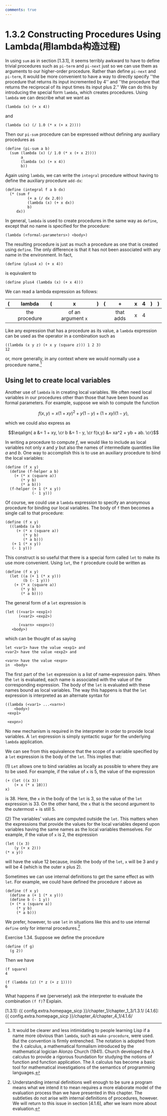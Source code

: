 ```yaml
---
comments: true
---
```


# 1.3.2  Constructing Procedures Using Lambda(用lambda构造过程)

In using `sum` as in section [1.3.1], it seems terribly awkward to have to define trivial procedures such as `pi-term` and `pi-next` just so we can use them as arguments to our higher-order procedure. Rather than define `pi-next` and `pi-term`, it would be more convenient to have a way to directly specify ''the procedure that returns its input incremented by 4'' and ''the procedure that returns the reciprocal of its input times its input plus 2.'' We can do this by introducing the special form `lambda`, which creates procedures. Using `lambda` we can describe what we want as

```
(lambda (x) (+ x 4))
```

and

```
(lambda (x) (/ 1.0 (* x (+ x 2))))
```

Then our `pi-sum` procedure can be expressed without defining any auxiliary procedures as

```
(define (pi-sum a b)
  (sum (lambda (x) (/ 1.0 (* x (+ x 2))))
       a
       (lambda (x) (+ x 4))
       b))
```

Again using `lambda`, we can write the `integral` procedure without having to define the auxiliary procedure `add-dx`:

```
(define (integral f a b dx)
  (* (sum f
          (+ a (/ dx 2.0))
          (lambda (x) (+ x dx))
          b)
     dx))
```

In general, `lambda` is used to create procedures in the same way as `define`, except that no name is specified for the procedure:

```
(lambda (<formal-parameters>) <body>)
```

The resulting procedure is just as much a procedure as one that is created using `define`. The only difference is that it has not been associated with any name in the environment. In fact,

```
(define (plus4 x) (+ x 4))
```

is equivalent to

```
(define plus4 (lambda (x) (+ x 4)))
```

We can read a lambda expression as follows:

|  (   |    lambda     |  (   |         x          |  )   |  (   |     +     |  x   |  4   |  )   |  )   |
| :--: | :-----------: | :--: | :----------------: | :--: | :--: | :-------: | :--: | :--: | :--: | :--: |
|      | the procedure |      | of an argument `x` |      |      | that adds |  x   |  4   |      |      |

Like any expression that has a procedure as its value, a `lambda` expression can be used as the operator in a combination such as

```
((lambda (x y z) (+ x y (square z))) 1 2 3)
12
```

or, more generally, in any context where we would normally use a procedure name.[^1]

## Using let to create local variables

Another use of `lambda` is in creating local variables. We often need local variables in our procedures other than those that have been bound as formal parameters. For example, suppose we wish to compute the function

$$ f(x,y) = x(1 + xy)^2 + y(1 - y) + (1 + xy)(1 - y), $$

which we could also express as

$$\eqalign{	a 	&= 1 + xy, \cr
		b 	&= 1 - y,  \cr
		f(x,y) 	&= xa^2 + yb + ab. \cr}$$

In writing a procedure to compute ${f}$, we would like to include as local variables not only ${x}$ and ${y}$ but also the names of intermediate quantities like ${a}$ and ${b}$. One way to accomplish this is to use an auxiliary procedure to bind the local variables:

```
(define (f x y)
  (define (f-helper a b)
    (+ (* x (square a))
       (* y b)
       (* a b)))
  (f-helper (+ 1 (* x y)) 
            (- 1 y)))
```

Of course, we could use a `lambda` expression to specify an anonymous procedure for binding our local variables. The body of `f` then becomes a single call to that procedure:

```
(define (f x y)
  ((lambda (a b)
     (+ (* x (square a))
        (* y b)
        (* a b)))
   (+ 1 (* x y))
   (- 1 y)))
```

This construct is so useful that there is a special form called `let` to make its use more convenient. Using `let`, the `f` procedure could be written as

```
(define (f x y)
  (let ((a (+ 1 (* x y)))
        (b (- 1 y)))
    (+ (* x (square a))
       (* y b)
       (* a b))))
```

The general form of a `let` expression is

```
(let ((<var1> <exp1>)
      (<var2> <exp2>)
      
      (<varn> <expn>))
   <body>)
```

which can be thought of as saying

```
let	<var1> have the value <exp1> and
<var2> have the value <exp2> and

<varn> have the value <expn>
in	<body>
```

The first part of the `let` expression is a list of name-expression pairs. When the `let` is evaluated, each name is associated with the value of the corresponding expression. The body of the `let` is evaluated with these names bound as local variables. The way this happens is that the `let` expression is interpreted as an alternate syntax for

```
((lambda (<var1> ...<varn>)
    <body>)
 <exp1>
 
 <expn>)
```

No new mechanism is required in the interpreter in order to provide local variables. A `let` expression is simply syntactic sugar for the underlying `lambda` application.

We can see from this equivalence that the scope of a variable specified by a `let` expression is the body of the `let`. This implies that:

(1) `Let` allows one to bind variables as locally as possible to where they are to be used. For example, if the value of `x` is 5, the value of the expression

```
(+ (let ((x 3))
    (+ x (* x 10)))
x)
```

is 38. Here, the `x` in the body of the `let` is 3, so the value of the `let` expression is 33. On the other hand, the `x` that is the second argument to the outermost + is still 5.

(2) The variables' values are computed outside the `let`. This matters when the expressions that provide the values for the local variables depend upon variables having the same names as the local variables themselves. For example, if the value of `x` is 2, the expression

```
(let ((x 3)
    (y (+ x 2)))
(* x y))
```

will have the value 12 because, inside the body of the `let`, `x` will be 3 and y will be 4 (which is the outer x plus 2).

Sometimes we can use internal definitions to get the same effect as with `let`. For example, we could have defined the procedure `f` above as

```
(define (f x y)
  (define a (+ 1 (* x y)))
  (define b (- 1 y))
  (+ (* x (square a))
     (* y b)
     (* a b)))
```

We prefer, however, to use `let` in situations like this and to use internal `define` only for internal procedures.[^2]

Exercise 1.34.  Suppose we define the procedure

```
(define (f g)
  (g 2))
```

Then we have

```
(f square)
4

(f (lambda (z) (* z (+ z 1))))
6
```

What happens if we (perversely) ask the interpreter to evaluate the combination `(f f)`? Explain.


[^1]: It would be clearer and less intimidating to people learning Lisp if a name more obvious than `lambda`, such as `make-procedure`, were used. But the convention is firmly entrenched. The notation is adopted from the ${\lambda}$ calculus, a mathematical formalism introduced by the mathematical logician Alonzo Church (1941). Church developed the ${\lambda}$ calculus to provide a rigorous foundation for studying the notions of function and function application. The ${\lambda}$ calculus has become a basic tool for mathematical investigations of the semantics of programming languages.

[^2]: Understanding internal definitions well enough to be sure a program means what we intend it to mean requires a more elaborate model of the evaluation process than we have presented in this chapter. The subtleties do not arise with internal definitions of procedures, however. We will return to this issue in section [4.1.6], after we learn more about evaluation.

[1.3.1]: {{ config.extra.homepage_sicp }}/chapter_1/chapter_1_3/1.3.1/
[4.1.6]: {{ config.extra.homepage_sicp }}/chapter_4/chapter_4_1/4.1.6/